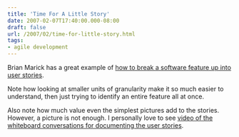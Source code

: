 ```yaml
---
title: 'Time For A Little Story'
date: 2007-02-07T17:40:00.000-08:00
draft: false
url: /2007/02/time-for-little-story.html
tags: 
- agile development
---
```


Brian Marick has a great example of [how to break a software feature up into user stories](http://www.testing.com/writings/small-stories.pdf).  
  
Note how looking at smaller units of granularity make it so much easier to understand, then just trying to identify an entire feature all at once.  
  
Also note how much value even the simplest pictures add to the stories. However, a picture is not enough. I personally love to see [video of the whiteboard conversations for documenting the user stories](http://deadprogrammersociety.blogspot.com/2007/01/people-are-communicating-beings.html).